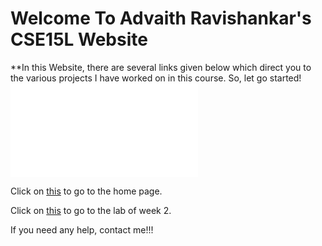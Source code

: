 # Welcome To Advaith Ravishankar's CSE15L Website

**In this Website, there are several links given below which direct you to the various projects I have worked on in this course. So, let go started!
![HomePageImage](./images/index/index_page.html)

Click on [this](https://advaithravishankar.github.io/cse15l-lab-reports/home.html) to go to the home page.

Click on [this](https://advaithravishankar.github.io/cse15l-lab-reports/lab-report-1-week-2.html) to go to the lab of week 2.

If you need any help, contact me!!!
